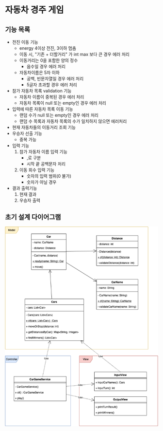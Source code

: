 # 자동차 경주 게임
## 기능 목록
- 전진 이동 기능
  - energy 4이상 전진, 3이하 멈춤
  - 이동 시, "기존 + 더할거리" 가 int max 보다 큰 경우 에러 처리
  - 이동거리는 0을 포함한 양의 정수
    - 음수일 경우 에러 처리
  - 자동차이름은 5자 이하
    - 공백, 빈문자열일 경우 에러 처리
    - 5글자 초과할 경우 에러 처리
- 참가 자동차 목록 validation 기능
  - 자동차 이름이 중복된 경우 에러 처리
  - 자동차 목록이 null 또는 empty인 경우 에러 처리
- 입력에 따른 자동차 목록 이동 기능
  - 랜덤 수가 null 또는 empty인 경우 에러 처리 
  - 랜덤 수 목록과 자동차 목록의 수가 일치하지 않으면 에러처리
- 현재 자동차들의 이동거리 조회 기능
- 우승자 선출 기능
  - 중복 가능
- 입력 기능
  1. 참가 자동차 이름 입력 기능
     - ,로 구분
     - 시작 끝 공백문자 처리
  2. 이동 회수 입력 기능
     - 숫자의 입력 범위(0 불가)
     - 숫자가 아닐 경우
- 결과 출력기능
  1. 현재 결과
  2. 우승자 출력

## 초기 설계 다이어그램
![초기다이어그램](./img/클래스다이어그램(초기).png)